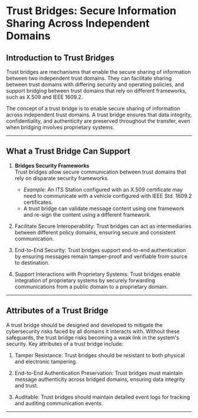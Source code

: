 # Trust Bridges: Secure Information Sharing Across Independent Domains

## Introduction to Trust Bridges  
Trust bridges are mechanisms that enable the secure sharing of information between two independent trust domains. They can facilitate sharing between trust domains with differing security and operating policies, and support bridging between trust domains that rely on different frameworks, such as X.509 and IEEE 1609.2.

The concept of a trust bridge is to enable secure sharing of information across independent trust domains. A trust bridge ensures that data integrity, confidentiality, and authenticity are preserved throughout the transfer, even when bridging involves proprietary systems.

---

## What a Trust Bridge Can Support

1. **Bridges Security Frameworks**  
   Trust bridges allow secure communication between trust domains that rely on disparate security frameworks.  
   - *Example:* An ITS Station configured with an X.509 certificate may need to communicate with a vehicle configured with IEEE Std. 1609.2 certificates.  
   - A trust bridge can validate message content using one framework and re-sign the content using a different framework.

2. Facilitate Secure Interoperability: Trust bridges can act as intermediaries between different policy domains, ensuring secure and consistent communication.  

3. End-to-End Security: Trust bridges support end-to-end authentication by ensuring messages remain tamper-proof and verifiable from source to destination.  

4. Support Interactions with Proprietary Systems: Trust bridges enable integration of proprietary systems by securely forwarding communications from a public domain to a proprietary domain.

---

## Attributes of a Trust Bridge

A trust bridge should be designed and developed to mitigate the cybersecurity risks faced by all domains it interacts with. Without these safeguards, the trust bridge risks becoming a weak link in the system's security. Key attributes of a trust bridge include:

1. Tamper Resistance: Trust bridges should be resistant to both physical and electronic tampering.

2. End-to-End Authentication Preservation: Trust bridges must maintain message authenticity across bridged domains, ensuring data integrity and trust.  

3. Auditable: Trust bridges should maintain detailed event logs for tracking and auditing communication events.

---
